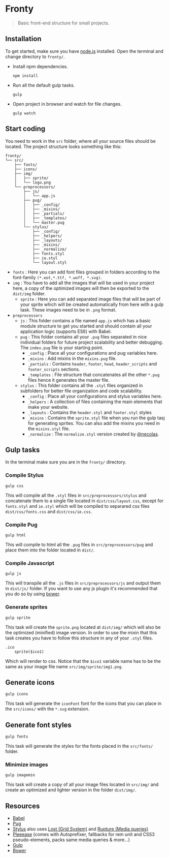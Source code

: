 # Fronty

> Basic front-end structure for small projects.

## Installation

To get started, make sure you have [node.js](http://nodejs.org/) installed.
Open the terminal and change directory to `fronty/`.

* Install npm dependencies.
    ```
    npm install
    ```
* Run all the default gulp tasks.
    ```
    gulp
    ```
* Open project in browser and watch for file changes.
    ```
    gulp watch
    ```

## Start coding

You need to work in the `src` folder, where all your source files should be located. The project structure looks something like this:
```
fronty/
└── src/
    ├── fonts/
    ├── icons/
    ├── img/
    │   ├── sprite/
    │   └── logo.png
    └── preprocessors/
        ├── js/
        │   └── app.js
        ├── pug/
        │   ├── _config/
        │   ├── _mixins/
        │   ├── _partials/
        │   ├── _templates/
        │   └── master.pug
        └── stylus/
            ├── _config/
            ├── _helpers/
            ├── _layouts/
            ├── _mixins/
            ├── _normalize/
            ├── fonts.styl
            ├── ie.styl
            └── layout.styl
```
* `fonts` : Here you can add font files grouped in folders according to the font-family `(*.eot,*.ttf, *.woff, *.svg)`.
* `img` : You have to add all the images that will be used in your project here, a copy of the optimized images will then be exported to the `dist/img` folder.
    * `sprite` : Here you can add separated image files that will be part of your sprite which will be created  automatically from here with a gulp task. These images need to be in `.png` format.
* `preprocessors`
    * `js` : This folder contains a file named `app.js` which has a basic module structure to get you started and should contain all your application logic (supports ES6) with Babel.
    * `pug` : This folder contains all your `.pug` files separated in nice individual folders for future project scalability and better debugging. The `index.pug` file is your starting point.
        * `_config` : Place all your configurations and pug variables here.
	    * `_mixins` : Add mixins in the `mixins.pug` file.
	    * `_partials` : Contains `header`, `footer`, `head`, `header_scripts` and `footer_scripts` sections.
        * `_templates` : File structure that concatenates all the other `*.pug` files hence it generates the master file.
    * `stylus` : This folder contains all the `.styl` files organized in subfolders for better file organization and code scalability.
    	* `_config` : Place all your configurations and stylus variables here.
    	* `_helpers` : A collection of files containing the main elements that make your website.
    	* `_layouts` : Contains the `header.styl` and `footer.styl` styles
    	* `_mixins` : Contains the `sprite.styl` file when you run the gulp tasj for generating sprites. You can also add the mixins you need in the `mixins.styl` file.
    	* `_normalize` : The `normalize.styl` version created by [@necolas](https://github.com/necolas/normalize.css/).


## Gulp tasks
In the terminal make sure you are in the `fronty/` directory.


### Compile Stylus
```
gulp css
```
This will compile all the `.styl` files in `src/preprocessors/stylus` and concatenate them to a single file located in `dist/css/layout.css`, except for `fonts.styl` and `ie.styl` which will be compiled to separared css files `dist/css/fonts.css` and `dist/css/ie.css`.

### Compile Pug
```
gulp html
```
This will compile to html all the `.pug` files in `src/preprocessors/pug` and place them into the folder located in `dist/`.

### Compile Javascript
```
gulp js
```
This will transpile all the `.js` files in `src/preprocessors/js` and output them in `dist/js/` folder. If you want to use any js plugin it's recommended that you do so by using [bower](http://bower.io).

### Generate sprites

```
gulp sprite
```
This task will create the `sprite.png` located at `dist/img/` which will also be the optimized (minified) image version.
In order to use the mixin that this task creates you have to follow this structure in any of your `.styl` files.
```
.ico
	sprite($ico1)
```


Which will render to css. Notice that the `$ico1` variable name has to be the same as your image file name `src/img/sprite/img1.png`.

## Generate icons

```
gulp icons
```
This task will generate the `iconFont` font for the icons that you can place in the `src/icons/` with the `*.svg` extension.

## Generate font styles
```
gulp fonts
```
This task will generate the styles for the fonts placed in the `src/fonts/` folder.

### Minimize images
```
gulp imagemin
```
This task will create a copy of all your image files located in `src/img/` and create an optimized and lighter version in the folder `dist/img/`.


## Resources
* [Babel](https://babeljs.io/)
* [Pug](http://pugjs.org/)
* [Stylus](https://learnboost.github.io/stylus/) also uses [Lost (Grid System)](https://github.com/peterramsing/lost) and [Rupture (Media queries)](https://github.com/jenius/rupture)
* [Pleeease](http://pleeease.io/) (comes with Autoprefixer, fallbacks for rem unit and CSS3 pseudo-elements, packs same media queries & more...)
* [Gulp](http://gulpjs.com/)
* [Bower](http://bower.io)
